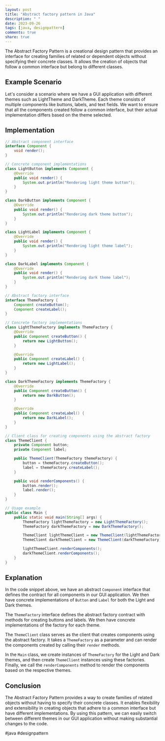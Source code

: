 ```yaml
---
layout: post
title: "Abstract factory pattern in Java"
description: " "
date: 2023-09-26
tags: [java, designpattern]
comments: true
share: true
---
```


The Abstract Factory Pattern is a creational design pattern that provides an interface for creating families of related or dependent objects without specifying their concrete classes. It allows the creation of objects that follow a common interface but belong to different classes.

## Example Scenario

Let's consider a scenario where we have a GUI application with different themes such as LightTheme and DarkTheme. Each theme consists of multiple components like buttons, labels, and text fields. We want to ensure that all the components created follow a common interface, but their actual implementation differs based on the theme selected.

## Implementation

```java
// Abstract component interface
interface Component {
    void render();
}

// Concrete component implementations
class LightButton implements Component {
    @Override
    public void render() {
        System.out.println("Rendering light theme button");
    }
}

class DarkButton implements Component {
    @Override
    public void render() {
        System.out.println("Rendering dark theme button");
    }
}

class LightLabel implements Component {
    @Override
    public void render() {
        System.out.println("Rendering light theme label");
    }
}

class DarkLabel implements Component {
    @Override
    public void render() {
        System.out.println("Rendering dark theme label");
    }
}

// Abstract factory interface
interface ThemeFactory {
    Component createButton();
    Component createLabel();
}

// Concrete factory implementations
class LightThemeFactory implements ThemeFactory {
    @Override
    public Component createButton() {
        return new LightButton();
    }

    @Override
    public Component createLabel() {
        return new LightLabel();
    }
}

class DarkThemeFactory implements ThemeFactory {
    @Override
    public Component createButton() {
        return new DarkButton();
    }

    @Override
    public Component createLabel() {
        return new DarkLabel();
    }
}

// Client class for creating components using the abstract factory
class ThemeClient {
    private Component button;
    private Component label;

    public ThemeClient(ThemeFactory themeFactory) {
        button = themeFactory.createButton();
        label = themeFactory.createLabel();
    }

    public void renderComponents() {
        button.render();
        label.render();
    }
}

// Usage example
public class Main {
    public static void main(String[] args) {
        ThemeFactory lightThemeFactory = new LightThemeFactory();
        ThemeFactory darkThemeFactory = new DarkThemeFactory();

        ThemeClient lightThemeClient = new ThemeClient(lightThemeFactory);
        ThemeClient darkThemeClient = new ThemeClient(darkThemeFactory);

        lightThemeClient.renderComponents();
        darkThemeClient.renderComponents();
    }
}
```

## Explanation

In the code snippet above, we have an abstract `Component` interface that defines the contract for all components in our GUI application. We then have concrete implementations of `Button` and `Label` for both the Light and Dark themes.

The `ThemeFactory` interface defines the abstract factory contract with methods for creating buttons and labels. We then have concrete implementations of the factory for each theme.

The `ThemeClient` class serves as the client that creates components using the abstract factory. It takes a `ThemeFactory` as a parameter and can render the components created by calling their `render` methods.

In the `Main` class, we create instances of `ThemeFactory` for the Light and Dark themes, and then create `ThemeClient` instances using these factories. Finally, we call the `renderComponents` method to render the components based on the respective themes.

## Conclusion

The Abstract Factory Pattern provides a way to create families of related objects without having to specify their concrete classes. It enables flexibility and extensibility in creating objects that adhere to a common interface but have different implementations. By using this pattern, we can easily switch between different themes in our GUI application without making substantial changes to the code.

#java #designpattern